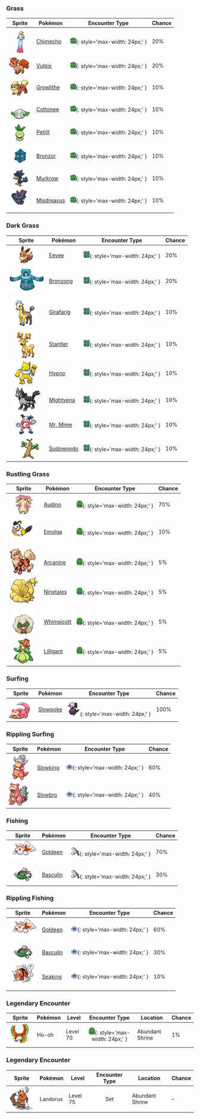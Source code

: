 

### Grass

| Sprite | Pokémon | Encounter Type | Chance |
| :---: | --- | :---: | --- |
| ![chimecho](../assets/sprites/chimecho/front.gif) | [Chimecho](../pokemon/chimecho.md/) | ![Grass](../assets/encounter_types/grass.png){: style='max-width: 24px;' } | 20% |
| ![vulpix](../assets/sprites/vulpix/front.gif) | [Vulpix](../pokemon/vulpix.md/) | ![Grass](../assets/encounter_types/grass.png){: style='max-width: 24px;' } | 20% |
| ![growlithe](../assets/sprites/growlithe/front.gif) | [Growlithe](../pokemon/growlithe.md/) | ![Grass](../assets/encounter_types/grass.png){: style='max-width: 24px;' } | 10% |
| ![cottonee](../assets/sprites/cottonee/front.gif) | [Cottonee](../pokemon/cottonee.md/) | ![Grass](../assets/encounter_types/grass.png){: style='max-width: 24px;' } | 10% |
| ![petilil](../assets/sprites/petilil/front.gif) | [Petilil](../pokemon/petilil.md/) | ![Grass](../assets/encounter_types/grass.png){: style='max-width: 24px;' } | 10% |
| ![bronzor](../assets/sprites/bronzor/front.gif) | [Bronzor](../pokemon/bronzor.md/) | ![Grass](../assets/encounter_types/grass.png){: style='max-width: 24px;' } | 10% |
| ![murkrow](../assets/sprites/murkrow/front.gif) | [Murkrow](../pokemon/murkrow.md/) | ![Grass](../assets/encounter_types/grass.png){: style='max-width: 24px;' } | 10% |
| ![misdreavus](../assets/sprites/misdreavus/front.gif) | [Misdreavus](../pokemon/misdreavus.md/) | ![Grass](../assets/encounter_types/grass.png){: style='max-width: 24px;' } | 10%

### Dark Grass

| Sprite | Pokémon | Encounter Type | Chance |
| :---: | --- | :---: | --- |
| ![eevee](../assets/sprites/eevee/front.gif) | [Eevee](../pokemon/eevee.md/) | ![Dark Grass](../assets/encounter_types/dark_grass.png){: style='max-width: 24px;' } | 20% |
| ![bronzong](../assets/sprites/bronzong/front.gif) | [Bronzong](../pokemon/bronzong.md/) | ![Dark Grass](../assets/encounter_types/dark_grass.png){: style='max-width: 24px;' } | 20% |
| ![girafarig](../assets/sprites/girafarig/front.gif) | [Girafarig](../pokemon/girafarig.md/) | ![Dark Grass](../assets/encounter_types/dark_grass.png){: style='max-width: 24px;' } | 10% |
| ![stantler](../assets/sprites/stantler/front.gif) | [Stantler](../pokemon/stantler.md/) | ![Dark Grass](../assets/encounter_types/dark_grass.png){: style='max-width: 24px;' } | 10% |
| ![hypno](../assets/sprites/hypno/front.gif) | [Hypno](../pokemon/hypno.md/) | ![Dark Grass](../assets/encounter_types/dark_grass.png){: style='max-width: 24px;' } | 10% |
| ![mightyena](../assets/sprites/mightyena/front.gif) | [Mightyena](../pokemon/mightyena.md/) | ![Dark Grass](../assets/encounter_types/dark_grass.png){: style='max-width: 24px;' } | 10% |
| ![mr-mime](../assets/sprites/mr-mime/front.gif) | [Mr. Mime](../pokemon/mr-mime.md/) | ![Dark Grass](../assets/encounter_types/dark_grass.png){: style='max-width: 24px;' } | 10% |
| ![sudowoodo](../assets/sprites/sudowoodo/front.gif) | [Sudowoodo](../pokemon/sudowoodo.md/) | ![Dark Grass](../assets/encounter_types/dark_grass.png){: style='max-width: 24px;' } | 10%

### Rustling Grass

| Sprite | Pokémon | Encounter Type | Chance |
| :---: | --- | :---: | --- |
| ![audino](../assets/sprites/audino/front.gif) | [Audino](../pokemon/audino.md/) | ![Rustling Grass](../assets/encounter_types/rustling_grass.png){: style='max-width: 24px;' } | 70% |
| ![emolga](../assets/sprites/emolga/front.gif) | [Emolga](../pokemon/emolga.md/) | ![Rustling Grass](../assets/encounter_types/rustling_grass.png){: style='max-width: 24px;' } | 10% |
| ![arcanine](../assets/sprites/arcanine/front.gif) | [Arcanine](../pokemon/arcanine.md/) | ![Rustling Grass](../assets/encounter_types/rustling_grass.png){: style='max-width: 24px;' } | 5% |
| ![ninetales](../assets/sprites/ninetales/front.gif) | [Ninetales](../pokemon/ninetales.md/) | ![Rustling Grass](../assets/encounter_types/rustling_grass.png){: style='max-width: 24px;' } | 5% |
| ![whimsicott](../assets/sprites/whimsicott/front.gif) | [Whimsicott](../pokemon/whimsicott.md/) | ![Rustling Grass](../assets/encounter_types/rustling_grass.png){: style='max-width: 24px;' } | 5% |
| ![lilligant](../assets/sprites/lilligant/front.gif) | [Lilligant](../pokemon/lilligant.md/) | ![Rustling Grass](../assets/encounter_types/rustling_grass.png){: style='max-width: 24px;' } | 5%

### Surfing

| Sprite | Pokémon | Encounter Type | Chance |
| :---: | --- | :---: | --- |
| ![slowpoke](../assets/sprites/slowpoke/front.gif) | [Slowpoke](../pokemon/slowpoke.md/) | ![Surfing](../assets/encounter_types/surfing.png){: style='max-width: 24px;' } | 100%

### Rippling Surfing

| Sprite | Pokémon | Encounter Type | Chance |
| :---: | --- | :---: | --- |
| ![slowking](../assets/sprites/slowking/front.gif) | [Slowking](../pokemon/slowking.md/) | ![Rippling Surfing](../assets/encounter_types/rippling_surfing.png){: style='max-width: 24px;' } | 60% |
| ![slowbro](../assets/sprites/slowbro/front.gif) | [Slowbro](../pokemon/slowbro.md/) | ![Rippling Surfing](../assets/encounter_types/rippling_surfing.png){: style='max-width: 24px;' } | 40%

### Fishing

| Sprite | Pokémon | Encounter Type | Chance |
| :---: | --- | :---: | --- |
| ![goldeen](../assets/sprites/goldeen/front.gif) | [Goldeen](../pokemon/goldeen.md/) | ![Fishing](../assets/encounter_types/fishing.png){: style='max-width: 24px;' } | 70% |
| ![basculin-red-striped](../assets/sprites/basculin-red-striped/front.gif) | [Basculin](../pokemon/basculin-red-striped.md/) | ![Fishing](../assets/encounter_types/fishing.png){: style='max-width: 24px;' } | 30%

### Rippling Fishing

| Sprite | Pokémon | Encounter Type | Chance |
| :---: | --- | :---: | --- |
| ![goldeen](../assets/sprites/goldeen/front.gif) | [Goldeen](../pokemon/goldeen.md/) | ![Rippling Fishing](../assets/encounter_types/rippling_fishing.png){: style='max-width: 24px;' } | 60% |
| ![basculin-red-striped](../assets/sprites/basculin-red-striped/front.gif) | [Basculin](../pokemon/basculin-red-striped.md/) | ![Rippling Fishing](../assets/encounter_types/rippling_fishing.png){: style='max-width: 24px;' } | 30% |
| ![seaking](../assets/sprites/seaking/front.gif) | [Seaking](../pokemon/seaking.md/) | ![Rippling Fishing](../assets/encounter_types/rippling_fishing.png){: style='max-width: 24px;' } | 10% |

### Legendary Encounter

| Sprite | Pokémon | Level | Encounter Type | Location | Chance |
| :---: | --- | --- | :---: | --- | --- |
| ![ho-oh](../assets/sprites/ho-oh/front.gif) | Ho-oh | Level 70 | ![rustling_grass](../assets/encounter_types/rustling_grass.png){: style='max-width: 24px;' } | Abundant Shrine | 1% |

### Legendary Encounter

| Sprite | Pokémon | Level | Encounter Type | Location | Chance |
| :---: | --- | --- | :---: | --- | --- |
| ![landorus-incarnate](../assets/sprites/landorus-incarnate/front.gif) | Landorus | Level 75 | Set | Abundant Shrine | – |
